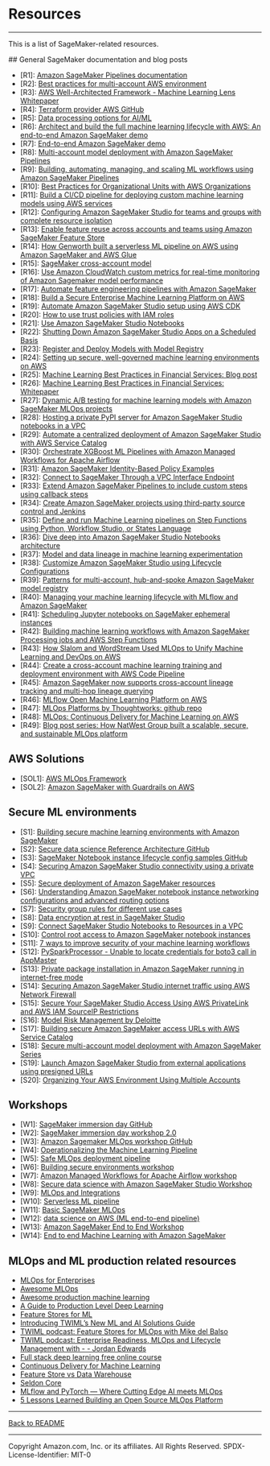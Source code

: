 # Resources
---

This is a list of SageMaker-related resources.

## General SageMaker documentation and blog posts
- [R1]: [Amazon SageMaker Pipelines documentation](https://docs.aws.amazon.com/sagemaker/latest/dg/pipelines-sdk.html)
- [R2]: [Best practices for multi-account AWS environment](https://aws.amazon.com/organizations/getting-started/best-practices/)
- [R3]: [AWS Well-Architected Framework - Machine Learning Lens Whitepaper](https://d1.awsstatic.com/whitepapers/architecture/wellarchitected-Machine-Learning-Lens.pdf)  
- [R4]: [Terraform provider AWS GitHub](https://github.com/hashicorp/terraform-provider-aws)
- [R5]: [Data processing options for AI/ML](https://aws.amazon.com/blogs/machine-learning/data-processing-options-for-ai-ml/)
- [R6]: [Architect and build the full machine learning lifecycle with AWS: An end-to-end Amazon SageMaker demo](https://aws.amazon.com/blogs/machine-learning/architect-and-build-the-full-machine-learning-lifecycle-with-amazon-sagemaker/)
- [R7]: [End-to-end Amazon SageMaker demo](https://github.com/aws/amazon-sagemaker-examples/tree/master/end_to_end)
- [R8]: [Multi-account model deployment with Amazon SageMaker Pipelines](https://aws.amazon.com/blogs/machine-learning/multi-account-model-deployment-with-amazon-sagemaker-pipelines/)
- [R9]: [Building, automating, managing, and scaling ML workflows using Amazon SageMaker Pipelines](https://aws.amazon.com/blogs/machine-learning/building-automating-managing-and-scaling-ml-workflows-using-amazon-sagemaker-pipelines/)
- [R10]: [Best Practices for Organizational Units with AWS Organizations](https://aws.amazon.com/blogs/mt/best-practices-for-organizational-units-with-aws-organizations/)
- [R11]: [Build a CI/CD pipeline for deploying custom machine learning models using AWS services](https://aws.amazon.com/blogs/machine-learning/build-a-ci-cd-pipeline-for-deploying-custom-machine-learning-models-using-aws-services/)
- [R12]: [Configuring Amazon SageMaker Studio for teams and groups with complete resource isolation](https://aws.amazon.com/fr/blogs/machine-learning/configuring-amazon-sagemaker-studio-for-teams-and-groups-with-complete-resource-isolation/)
- [R13]: [Enable feature reuse across accounts and teams using Amazon SageMaker Feature Store](https://aws.amazon.com/blogs/machine-learning/enable-feature-reuse-across-accounts-and-teams-using-amazon-sagemaker-feature-store/)
- [R14]: [How Genworth built a serverless ML pipeline on AWS using Amazon SageMaker and AWS Glue](https://aws.amazon.com/blogs/machine-learning/how-genworth-built-a-serverless-ml-pipeline-on-aws-using-amazon-sagemaker-and-aws-glue/)
- [R15]: [SageMaker cross-account model](https://aws.amazon.com/premiumsupport/knowledge-center/sagemaker-cross-account-model/)
- [R16]: [Use Amazon CloudWatch custom metrics for real-time monitoring of Amazon Sagemaker model performance](https://aws.amazon.com/blogs/machine-learning/use-amazon-cloudwatch-custom-metrics-for-real-time-monitoring-of-amazon-sagemaker-model-performance/)
- [R17]: [Automate feature engineering pipelines with Amazon SageMaker](https://aws.amazon.com/blogs/machine-learning/automate-feature-engineering-pipelines-with-amazon-sagemaker/)
- [R18]: [Build a Secure Enterprise Machine Learning Platform on AWS](https://docs.aws.amazon.com/whitepapers/latest/build-secure-enterprise-ml-platform/build-secure-enterprise-ml-platform.html)
- [R19]: [Automate Amazon SageMaker Studio setup using AWS CDK](https://aws.amazon.com/blogs/machine-learning/automate-amazon-sagemaker-studio-setup-using-aws-cdk/)
- [R20]: [How to use trust policies with IAM roles](https://aws.amazon.com/blogs/security/how-to-use-trust-policies-with-iam-roles/)
- [R21]: [Use Amazon SageMaker Studio Notebooks](https://docs.aws.amazon.com/sagemaker/latest/dg/notebooks.html)
- [R22]: [Shutting Down Amazon SageMaker Studio Apps on a Scheduled Basis](https://medium.com/swlh/shutting-down-amazon-sagemaker-studio-kernelgateways-automatically-with-aws-lambda-41e93afef06b)
- [R23]: [Register and Deploy Models with Model Registry](https://docs.aws.amazon.com/sagemaker/latest/dg/model-registry.html)
- [R24]: [Setting up secure, well-governed machine learning environments on AWS](https://aws.amazon.com/blogs/mt/setting-up-machine-learning-environments-aws/)
- [R25]: [Machine Learning Best Practices in Financial Services: Blog post](https://aws.amazon.com/blogs/machine-learning/machine-learning-best-practices-in-financial-services/)
- [R26]: [Machine Learning Best Practices in Financial Services: Whitepaper](https://d1.awsstatic.com/whitepapers/machine-learning-in-financial-services-on-aws.pdf)
- [R27]: [Dynamic A/B testing for machine learning models with Amazon SageMaker MLOps projects](https://aws.amazon.com/blogs/machine-learning/dynamic-a-b-testing-for-machine-learning-models-with-amazon-sagemaker-mlops-projects/)
- [R28]: [Hosting a private PyPI server for Amazon SageMaker Studio notebooks in a VPC](https://aws.amazon.com/blogs/machine-learning/hosting-a-private-pypi-server-for-amazon-sagemaker-studio-notebooks-in-a-vpc/)
- [R29]: [Automate a centralized deployment of Amazon SageMaker Studio with AWS Service Catalog](https://aws.amazon.com/blogs/machine-learning/automate-a-centralized-deployment-of-amazon-sagemaker-studio-with-aws-service-catalog/)
- [R30]: [Orchestrate XGBoost ML Pipelines with Amazon Managed Workflows for Apache Airflow](https://aws.amazon.com/blogs/machine-learning/orchestrate-xgboost-ml-pipelines-with-amazon-managed-workflows-for-apache-airflow/)
- [R31]: [Amazon SageMaker Identity-Based Policy Examples](https://docs.aws.amazon.com/sagemaker/latest/dg/security_iam_id-based-policy-examples.html)
- [R32]: [Connect to SageMaker Through a VPC Interface Endpoint](https://docs.aws.amazon.com/sagemaker/latest/dg/interface-vpc-endpoint.html)
- [R33]: [Extend Amazon SageMaker Pipelines to include custom steps using callback steps](https://aws.amazon.com/blogs/machine-learning/extend-amazon-sagemaker-pipelines-to-include-custom-steps-using-callback-steps/)
- [R34]: [Create Amazon SageMaker projects using third-party source control and Jenkins](https://aws.amazon.com/blogs/machine-learning/create-amazon-sagemaker-projects-using-third-party-source-control-and-jenkins/)
- [R35]: [Define and run Machine Learning pipelines on Step Functions using Python, Workflow Studio, or States Language](https://aws.amazon.com/blogs/machine-learning/define-and-run-machine-learning-pipelines-on-step-functions-using-python-workflow-studio-or-states-language/)
- [R36]: [Dive deep into Amazon SageMaker Studio Notebooks architecture](https://aws.amazon.com/blogs/machine-learning/dive-deep-into-amazon-sagemaker-studio-notebook-architecture/)
- [R37]: [Model and data lineage in machine learning experimentation](https://aws.amazon.com/blogs/machine-learning/model-and-data-lineage-in-machine-learning-experimentation/)
- [R38]: [Customize Amazon SageMaker Studio using Lifecycle Configurations](https://aws.amazon.com/blogs/machine-learning/customize-amazon-sagemaker-studio-using-lifecycle-configurations/)
- [R39]: [Patterns for multi-account, hub-and-spoke Amazon SageMaker model registry](https://aws.amazon.com/blogs/machine-learning/patterns-for-multi-account-hub-and-spoke-amazon-sagemaker-model-registry/)
- [R40]: [Managing your machine learning lifecycle with MLflow and Amazon SageMaker](https://aws.amazon.com/blogs/machine-learning/managing-your-machine-learning-lifecycle-with-mlflow-and-amazon-sagemaker/)
- [R41]: [Scheduling Jupyter notebooks on SageMaker ephemeral instances](https://aws.amazon.com/blogs/machine-learning/scheduling-jupyter-notebooks-on-sagemaker-ephemeral-instances/)
- [R42]: [Building machine learning workflows with Amazon SageMaker Processing jobs and AWS Step Functions](https://aws.amazon.com/blogs/machine-learning/building-machine-learning-workflows-with-amazon-sagemaker-processing-jobs-and-aws-step-functions/) 
- [R43]: [How Slalom and WordStream Used MLOps to Unify Machine Learning and DevOps on AWS](https://aws.amazon.com/blogs/apn/how-slalom-and-wordstream-used-mlops-to-unify-machine-learning-and-devops-on-aws/)
- [R44]: [Create a cross-account machine learning training and deployment environment with AWS Code Pipeline](https://aws.amazon.com/blogs/machine-learning/create-a-cross-account-machine-learning-training-and-deployment-environment-with-aws-code-pipeline/)
- [R45]: [Amazon SageMaker now supports cross-account lineage tracking and multi-hop lineage querying](https://aws.amazon.com/about-aws/whats-new/2021/12/amazon-sagemaker-cross-account-lineage-tracking-query/)
- [R46]: [MLflow Open Machine Learning Platform on AWS](https://github.com/aws-samples/aws-mlflow-sagemaker-cdk)
- [R47]: [MLOps Platforms by Thoughtworks: github repo](https://github.com/thoughtworks/mlops-platforms)
- [R48]: [MLOps: Continuous Delivery for Machine Learning on AWS](https://d1.awsstatic.com/whitepapers/mlops-continuous-delivery-machine-learning-on-aws.pdf)
- [R49]: [Blog post series: How NatWest Group built a scalable, secure, and sustainable MLOps platform](https://aws.amazon.com/blogs/machine-learning/part-1-how-natwest-group-built-a-scalable-secure-and-sustainable-mlops-platform/)

## AWS Solutions
- [SOL1]: [AWS MLOps Framework](https://aws.amazon.com/solutions/implementations/aws-mlops-framework/)
- [SOL2]: [Amazon SageMaker with Guardrails on AWS](https://aws.amazon.com/quickstart/architecture/amazon-sagemaker-with-guardrails/)

## Secure ML environments
- [S1]: [Building secure machine learning environments with Amazon SageMaker](https://aws.amazon.com/blogs/machine-learning/building-secure-machine-learning-environments-with-amazon-sagemaker/)
- [S2]: [Secure data science Reference Architecture GitHub](https://github.com/aws-samples/secure-data-science-reference-architecture)
- [S3]: [SageMaker Notebook instance lifecycle config samples GitHub](https://github.com/aws-samples/amazon-sagemaker-notebook-instance-lifecycle-config-samples)
- [S4]: [Securing Amazon SageMaker Studio connectivity using a private VPC](https://aws.amazon.com/blogs/machine-learning/securing-amazon-sagemaker-studio-connectivity-using-a-private-vpc/)
- [S5]: [Secure deployment of Amazon SageMaker resources](https://aws.amazon.com/blogs/security/secure-deployment-of-amazon-sagemaker-resources/)
- [S6]: [Understanding Amazon SageMaker notebook instance networking configurations and advanced routing options](https://aws.amazon.com/blogs/machine-learning/understanding-amazon-sagemaker-notebook-instance-networking-configurations-and-advanced-routing-options/)
- [S7]: [Security group rules for different use cases](https://docs.aws.amazon.com/AWSEC2/latest/UserGuide/security-group-rules-reference.html)
- [S8]: [Data encryption at rest in SageMaker Studio](https://docs.aws.amazon.com/sagemaker/latest/dg/encryption-at-rest-studio.html)
- [S9]: [Connect SageMaker Studio Notebooks to Resources in a VPC](https://docs.aws.amazon.com/sagemaker/latest/dg/studio-notebooks-and-internet-access.html)
- [S10]: [Control root access to Amazon SageMaker notebook instances](https://aws.amazon.com/blogs/machine-learning/control-root-access-to-amazon-sagemaker-notebook-instances/)  
- [S11]: [7 ways to improve security of your machine learning workflows](https://aws.amazon.com/blogs/security/7-ways-to-improve-security-of-your-machine-learning-workflows/)
- [S12]: [PySparkProcessor - Unable to locate credentials for boto3 call in AppMaster](https://github.com/aws/amazon-sagemaker-examples/issues/1689)
- [S13]: [Private package installation in Amazon SageMaker running in internet-free mode](https://aws.amazon.com/blogs/machine-learning/private-package-installation-in-amazon-sagemaker-running-in-internet-free-mode/)
- [S14]: [Securing Amazon SageMaker Studio internet traffic using AWS Network Firewall](https://aws.amazon.com/blogs/machine-learning/securing-amazon-sagemaker-studio-internet-traffic-using-aws-network-firewall/)
- [S15]: [Secure Your SageMaker Studio Access Using AWS PrivateLink and AWS IAM SourceIP Restrictions](https://aws.amazon.com/about-aws/whats-new/2020/12/secure-sagemaker-studio-access-using-aws-privatelink-aws-iam-sourceip-restrictions/)
- [S16]: [Model Risk Management by Deloitte](https://www2.deloitte.com/content/dam/Deloitte/fr/Documents/risk/deloitte_model-risk-management_plaquette.pdf)
- [S17]: [Building secure Amazon SageMaker access URLs with AWS Service Catalog](https://aws.amazon.com/blogs/mt/building-secure-amazon-sagemaker-access-urls-with-aws-service-catalog/)
- [S18]: [Secure multi-account model deployment with Amazon SageMaker Series](https://aws.amazon.com/blogs/machine-learning/part-1-secure-multi-account-model-deployment-with-amazon-sagemaker/)
- [S19]: [Launch Amazon SageMaker Studio from external applications using presigned URLs](https://aws.amazon.com/blogs/machine-learning/launch-amazon-sagemaker-studio-from-external-applications-using-presigned-urls/)
- [S20]: [Organizing Your AWS Environment Using Multiple Accounts](https://docs.aws.amazon.com/whitepapers/latest/organizing-your-aws-environment/organizing-your-aws-environment.html)

## Workshops
- [W1]: [SageMaker immersion day GitHub](https://github.com/aws-samples/amazon-sagemaker-immersion-day)  
- [W2]: [SageMaker immersion day workshop 2.0](https://sagemaker-immersionday.workshop.aws/)  
- [W3]: [Amazon Sagemaker MLOps workshop GitHub](https://github.com/awslabs/amazon-sagemaker-mlops-workshop)
- [W4]: [Operationalizing the Machine Learning Pipeline](https://operational-machine-learning-pipeline.workshop.aws/)
- [W5]: [Safe MLOps deployment pipeline](https://mlops-safe-deployment-pipeline.workshop.aws/)
- [W6]: [Building secure environments workshop](https://sagemaker-workshop.com/security_for_sysops.html)
- [W7]: [Amazon Managed Workflows for Apache Airflow workshop](https://amazon-mwaa-for-analytics.workshop.aws/en/)
- [W8]: [Secure data science with Amazon SageMaker Studio Workshop](https://catalog.us-east-1.prod.workshops.aws/v2/workshops/c882cd42-8ec8-4112-9469-9fab33471e85/en-US)
- [W9]: [MLOps and Integrations](https://mlops-and-integrations.workshop.aws/)
- [W10]: [Serverless ML pipeline](https://github.com/dylan-tong-aws/aws-serverless-ml-pipeline)
- [W11]: [Basic SageMaker MLOps](https://github.com/aws-samples/mlops-amazon-sagemaker-devops-with-ml)
- [W12]: [data science on AWS (ML end-to-end pipeline)](https://github.com/data-science-on-aws/workshop)
- [W13]: [Amazon SageMaker End to End Workshop](https://github.com/aws-samples/sagemaker-end-to-end-workshop)
- [W14]: [End to end Machine Learning with Amazon SageMaker](https://github.com/aws-samples/amazon-sagemaker-build-train-deploy)

## MLOps and ML production related resources
- [MLOps for Enterprises](https://github.com/aws-samples/sagemaker-custom-project-templates/tree/main/mlops-multi-account-cdk)
- [Awesome MLOps](https://github.com/visenger/awesome-mlops)
- [Awesome production machine learning](https://github.com/EthicalML/awesome-production-machine-learning)
- [A Guide to Production Level Deep Learning](https://github.com/alirezadir/Production-Level-Deep-Learning)
- [Feature Stores for ML](https://www.featurestore.org/)
- [Introducing TWIML’s New ML and AI Solutions Guide](https://twimlai.com/solutions/introducing-twiml-ml-ai-solutions-guide/)
- [TWIML podcast: Feature Stores for MLOps with Mike del Balso](https://twimlai.com/feature-stores-for-mlops-with-mike-del-balso/)
- [TWIML podcast: Enterprise Readiness, MLOps and Lifecycle Management with - - Jordan Edwards](https://twimlai.com/twiml-talk-321-enterprise-readiness-mlops-and-lifecycle-management-with-jordan-edwards/)
- [Full stack deep learning free online course](https://course.fullstackdeeplearning.com/)
- [Continuous Delivery for Machine Learning](https://martinfowler.com/articles/cd4ml.html)
- [Feature Store vs Data Warehouse](https://medium.com/data-for-ai/feature-store-vs-data-warehouse-306d1567c100)
- [Seldon Core](https://docs.seldon.io/projects/seldon-core/en/latest/)
- [MLflow and PyTorch — Where Cutting Edge AI meets MLOps](https://medium.com/pytorch/mlflow-and-pytorch-where-cutting-edge-ai-meets-mlops-1985cf8aa789)
- [5 Lessons Learned Building an Open Source MLOps Platform](https://towardsdatascience.com/5-lessons-learned-building-an-open-source-mlops-platform-624574a44c09)

---

[Back to README](../README.md)

---

Copyright Amazon.com, Inc. or its affiliates. All Rights Reserved.
SPDX-License-Identifier: MIT-0
